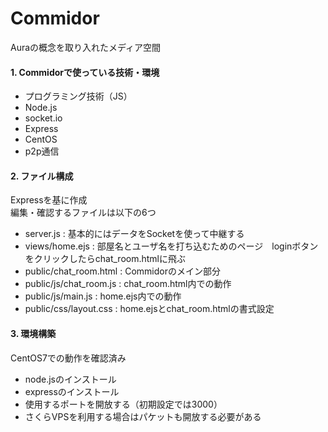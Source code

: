 # Commidor
Auraの概念を取り入れたメディア空間  

#### 1. Commidorで使っている技術・環境
 - プログラミング技術（JS）
 - Node.js
 - socket.io
 - Express
 - CentOS
 - p2p通信

#### 2. ファイル構成
Expressを基に作成  
編集・確認するファイルは以下の6つ  
 - server.js : 基本的にはデータをSocketを使って中継する
 - views/home.ejs : 部屋名とユーザ名を打ち込むためのページ　loginボタンをクリックしたらchat_room.htmlに飛ぶ
 - public/chat_room.html : Commidorのメイン部分
 - public/js/chat_room.js : chat_room.html内での動作
 - public/js/main.js : home.ejs内での動作
 - public/css/layout.css : home.ejsとchat_room.htmlの書式設定

#### 3. 環境構築
CentOS7での動作を確認済み
- node.jsのインストール
- expressのインストール
- 使用するポートを開放する（初期設定では3000）
- さくらVPSを利用する場合はパケットも開放する必要がある
